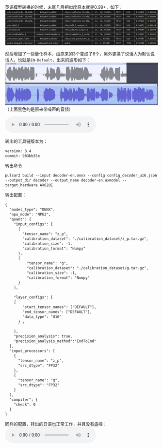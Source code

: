 英语模型转换的时候，末尾几层相似度原本就是0.99+，如下：
![](../file/Pasted%20image%2020250429142846.png)


然后增加了一些量化样本，由原来的3个变成了6个，另外更换了说话人为默认说话人，也就是`EN-Default`，出来的波形如下：
![](../file/Pasted%20image%2020250429152259.png)
（上面黑色的是原来带噪声的音频）

![](../file/test.wav)

转出的工具链版本为：
```
version: 3.4
commit: 983bb35e
```
转出命令
```
pulsar2 build --input decoder-en.onnx --config config_decoder_u16.json --output_dir decoder --output_name decoder-en.axmodel --target_hardware AX620E
```
转出配置：
```
{
  "model_type": "ONNX",
  "npu_mode": "NPU2",
  "quant": {
    "input_configs": [
      {
        "tensor_name": "z_p",
        "calibration_dataset": "./calibration_dataset/z_p.tar.gz",
        "calibration_size": -1,
        "calibration_format": "Numpy"
      },
      {
          "tensor_name": "g",
          "calibration_dataset": "./calibration_dataset/g.tar.gz",
          "calibration_size": -1,
          "calibration_format": "Numpy"
      }
    ],
	
    "layer_configs": [
    {
        "start_tensor_names": ["DEFAULT"], 
        "end_tensor_names": ["DEFAULT"], 
        "data_type": "U16"
      } ,

	],
    "precision_analysis": true,
    "precision_analysis_method":"EndToEnd"
  },
  "input_processors": [
    {
      "tensor_name": "z_p",
      "src_dtype": "FP32"
    },
    {
      "tensor_name": "g",
      "src_dtype": "FP32"
    }
  ],
  "compiler": {
    "check": 0
  }
}
```


同样的配置，转出的日语也正常工作，并且没有底噪：
![](../file/melojp.wav)